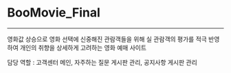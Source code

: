 # BooMovie_Final
---
영화값 상승으로 영화 선택에 신중해진 관람객들을 위해 실 관람객의 평가를 적극 반영하여 개인의 취향을 상세하게 고려하는 영화 예매 사이트

담당 역할 : 고객센터 메인, 자주하는 질문 게시판 관리, 공지사항 게시판 관리
